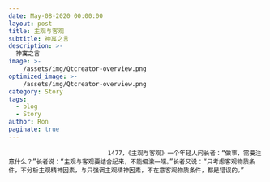 ```yaml
---
date: May-08-2020 00:00:00
layout: post
title: 主观与客观
subtitle: 神寓之言
description: >-
  神寓之言
image: >-
    /assets/img/Qtcreator-overview.png
optimized_image: >-
    /assets/img/Qtcreator-overview.png
category: Story
tags:
  - blog
  - Story
author: Ron
paginate: true
---
```


							　　1477，《主观与客观》一个年轻人问长者：“做事，需要注意什么？”长者说：“主观与客观要结合起来，不能偏激一端。”长者又说：“只考虑客观物质条件，不分析主观精神因素，与只强调主观精神因素，不在意客观物质条件，都是错误的。”
							
							
						